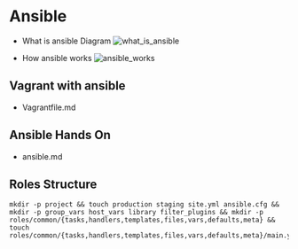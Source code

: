 # Ansible
- What is ansible Diagram
![what_is_ansible](https://user-images.githubusercontent.com/22466745/31009645-d9c434a6-a525-11e7-8351-091d10752f5a.PNG)

- How ansible works
![ansible_works](https://user-images.githubusercontent.com/22466745/31009780-3f096908-a526-11e7-948b-1ec211939974.PNG)

## Vagrant with ansible
- Vagrantfile.md

## Ansible Hands On
- ansible.md

## Roles Structure
```
mkdir -p project && touch production staging site.yml ansible.cfg && mkdir -p group_vars host_vars library filter_plugins && mkdir -p roles/common/{tasks,handlers,templates,files,vars,defaults,meta} && touch roles/common/{tasks,handlers,templates,files,vars,defaults,meta}/main.yml
```
